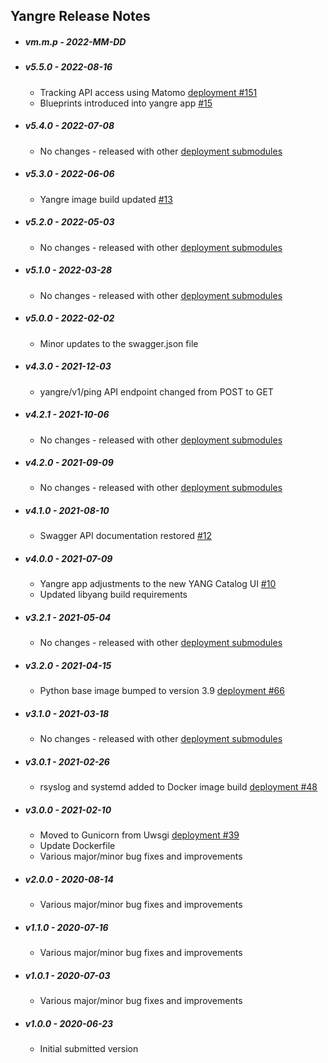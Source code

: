 ## Yangre Release Notes

* ##### vm.m.p - 2022-MM-DD

* ##### v5.5.0 - 2022-08-16

  * Tracking API access using Matomo [deployment #151](https://github.com/YangCatalog/deployment/issues/151)
  * Blueprints introduced into yangre app [#15](https://github.com/YangCatalog/yangre/issues/15)

* ##### v5.4.0 - 2022-07-08

  * No changes - released with other [deployment submodules](https://github.com/YangCatalog/deployment)

* ##### v5.3.0 - 2022-06-06

  * Yangre image build updated [#13](https://github.com/YangCatalog/yangre/issues/13)

* ##### v5.2.0 - 2022-05-03

  * No changes - released with other [deployment submodules](https://github.com/YangCatalog/deployment)

* ##### v5.1.0 - 2022-03-28

  * No changes - released with other [deployment submodules](https://github.com/YangCatalog/deployment)

* ##### v5.0.0 - 2022-02-02

  * Minor updates to the swagger.json file

* ##### v4.3.0 - 2021-12-03

  * yangre/v1/ping API endpoint changed from POST to GET

* ##### v4.2.1 - 2021-10-06

  * No changes - released with other [deployment submodules](https://github.com/YangCatalog/deployment)

* ##### v4.2.0 - 2021-09-09

  * No changes - released with other [deployment submodules](https://github.com/YangCatalog/deployment)

* ##### v4.1.0 - 2021-08-10

  * Swagger API documentation restored [#12](https://github.com/YangCatalog/yangre/issues/12)

* ##### v4.0.0 - 2021-07-09

  * Yangre app adjustments to the new YANG Catalog UI [#10](https://github.com/YangCatalog/yangre/issues/10)
  * Updated libyang build requirements

* ##### v3.2.1 - 2021-05-04

  * No changes - released with other [deployment submodules](https://github.com/YangCatalog/deployment)

* ##### v3.2.0 - 2021-04-15

  * Python base image bumped to version 3.9 [deployment #66](https://github.com/YangCatalog/deployment/issues/66)

* ##### v3.1.0 - 2021-03-18

  * No changes - released with other [deployment submodules](https://github.com/YangCatalog/deployment)

* ##### v3.0.1 - 2021-02-26

  * rsyslog and systemd added to Docker image build [deployment #48](https://github.com/YangCatalog/deployment/issues/48)

* ##### v3.0.0 - 2021-02-10

  * Moved to Gunicorn from Uwsgi [deployment #39](https://github.com/YangCatalog/deployment/issues/39)
  * Update Dockerfile
  * Various major/minor bug fixes and improvements

* ##### v2.0.0 - 2020-08-14

  * Various major/minor bug fixes and improvements

* ##### v1.1.0 - 2020-07-16

  * Various major/minor bug fixes and improvements

* ##### v1.0.1 - 2020-07-03

  * Various major/minor bug fixes and improvements

* ##### v1.0.0 - 2020-06-23

  * Initial submitted version
